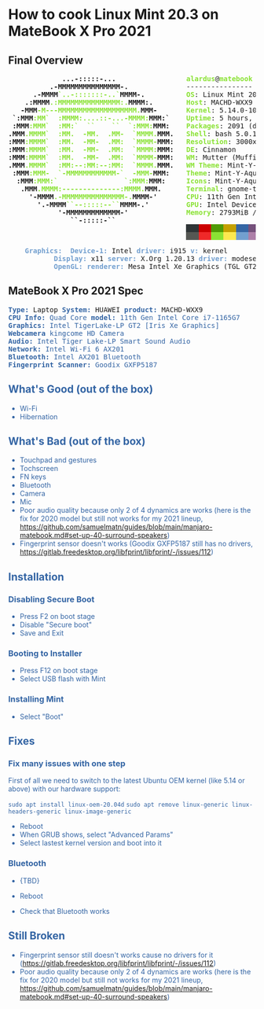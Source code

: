 # How to cook Linux Mint 20.3 on MateBook X Pro 2021 

## Final Overview
<pre><b>             ...-:::::-...</b>                 <font color="#8AE234"><b>alardus</b></font>@<font color="#8AE234"><b>matebook</b></font> 
<b>          .-MMMMMMMMMMMMMMM-.</b>              ---------------- 
<b>      .-MMMM</b><font color="#8AE234"><b>`..-:::::::-..`</b></font><b>MMMM-.</b>          <font color="#8AE234"><b>OS</b></font>: Linux Mint 20.3 x86_64 
<b>    .:MMMM</b><font color="#8AE234"><b>.:MMMMMMMMMMMMMMM:.</b></font><b>MMMM:.</b>        <font color="#8AE234"><b>Host</b></font>: MACHD-WXX9 M1090 
<b>   -MMM</b><font color="#8AE234"><b>-M---MMMMMMMMMMMMMMMMMMM.</b></font><b>MMM-</b>       <font color="#8AE234"><b>Kernel</b></font>: 5.14.0-1020-oem 
<b> `:MMM</b><font color="#8AE234"><b>:MM`  :MMMM:....::-...-MMMM:</b></font><b>MMM:`</b>    <font color="#8AE234"><b>Uptime</b></font>: 5 hours, 27 mins 
<b> :MMM</b><font color="#8AE234"><b>:MMM`  :MM:`  ``    ``  `:MMM:</b></font><b>MMM:</b>    <font color="#8AE234"><b>Packages</b></font>: 2091 (dpkg), 15 (flatpak) 
<b>.MMM</b><font color="#8AE234"><b>.MMMM`  :MM.  -MM.  .MM-  `MMMM.</b></font><b>MMM.</b>   <font color="#8AE234"><b>Shell</b></font>: bash 5.0.17 
<b>:MMM</b><font color="#8AE234"><b>:MMMM`  :MM.  -MM-  .MM:  `MMMM-</b></font><b>MMM:</b>   <font color="#8AE234"><b>Resolution</b></font>: 3000x2000 
<b>:MMM</b><font color="#8AE234"><b>:MMMM`  :MM.  -MM-  .MM:  `MMMM:</b></font><b>MMM:</b>   <font color="#8AE234"><b>DE</b></font>: Cinnamon 
<b>:MMM</b><font color="#8AE234"><b>:MMMM`  :MM.  -MM-  .MM:  `MMMM-</b></font><b>MMM:</b>   <font color="#8AE234"><b>WM</b></font>: Mutter (Muffin) 
<b>.MMM</b><font color="#8AE234"><b>.MMMM`  :MM:--:MM:--:MM:  `MMMM.</b></font><b>MMM.</b>   <font color="#8AE234"><b>WM Theme</b></font>: Mint-Y-Dark-Aqua (Mint-Y) 
<b> :MMM</b><font color="#8AE234"><b>:MMM-  `-MMMMMMMMMMMM-`  -MMM-</b></font><b>MMM:</b>    <font color="#8AE234"><b>Theme</b></font>: Mint-Y-Aqua [GTK2/3] 
<b>  :MMM</b><font color="#8AE234"><b>:MMM:`                `:MMM:</b></font><b>MMM:</b>     <font color="#8AE234"><b>Icons</b></font>: Mint-Y-Aqua [GTK2/3] 
<b>   .MMM</b><font color="#8AE234"><b>.MMMM:--------------:MMMM.</b></font><b>MMM.</b>      <font color="#8AE234"><b>Terminal</b></font>: gnome-terminal 
<b>     &apos;-MMMM</b><font color="#8AE234"><b>.-MMMMMMMMMMMMMMM-.</b></font><b>MMMM-&apos;</b>       <font color="#8AE234"><b>CPU</b></font>: 11th Gen Intel i7-1165G7 (8) @ 4.700GHz 
<b>       &apos;.-MMMM</b><font color="#8AE234"><b>``--:::::--``</b></font><b>MMMM-.&apos;</b>         <font color="#8AE234"><b>GPU</b></font>: Intel Device 9a49 
<b>            &apos;-MMMMMMMMMMMMM-&apos;</b>              <font color="#8AE234"><b>Memory</b></font>: 2793MiB / 15806MiB 
<b>               ``-:::::-``</b>
                                           <span style="background-color:#2E3436"><font color="#2E3436">   </font></span><span style="background-color:#CC0000"><font color="#CC0000">   </font></span><span style="background-color:#4E9A06"><font color="#4E9A06">   </font></span><span style="background-color:#C4A000"><font color="#C4A000">   </font></span><span style="background-color:#3465A4"><font color="#3465A4">   </font></span><span style="background-color:#75507B"><font color="#75507B">   </font></span><span style="background-color:#06989A"><font color="#06989A">   </font></span><span style="background-color:#D3D7CF"><font color="#D3D7CF">   </font></span>
                                           <span style="background-color:#555753"><font color="#555753">   </font></span><span style="background-color:#EF2929"><font color="#EF2929">   </font></span><span style="background-color:#8AE234"><font color="#8AE234">   </font></span><span style="background-color:#FCE94F"><font color="#FCE94F">   </font></span><span style="background-color:#729FCF"><font color="#729FCF">   </font></span><span style="background-color:#AD7FA8"><font color="#AD7FA8">   </font></span><span style="background-color:#34E2E2"><font color="#34E2E2">   </font></span><span style="background-color:#EEEEEC"><font color="#EEEEEC">   </font></span>
</pre>

<pre>
    <font color="#729FCF"><b>Graphics:  Device-1:</b></font> Intel <font color="#729FCF"><b>driver:</b></font> i915 <font color="#729FCF"><b>v:</b></font> kernel 
           <font color="#729FCF"><b>Display:</b></font> x11 <font color="#729FCF"><b>server:</b></font> X.Org 1.20.13 <font color="#729FCF"><b>driver:</b></font> modesetting <font color="#729FCF"><b>unloaded:</b></font> fbdev,vesa <font color="#729FCF"><b>resolution:</b></font> 3000x2000~60Hz 
           <font color="#729FCF"><b>OpenGL:</b></font> <font color="#729FCF"><b>renderer:</b></font> Mesa Intel Xe Graphics (TGL GT2) <font color="#729FCF"><b>v:</b></font> 4.6 Mesa 21.0.3 
</pre>

## MateBook X Pro 2021 Spec
<pre>
<font color="#3465A4"><b>Type:</b></font> Laptop <font color="#3465A4"><b>System:</b></font> HUAWEI <font color="#3465A4"><b>product:</b></font> MACHD-WXX9
<font color="#3465A4"><b>CPU</b> <font color="#3465A4"><b>Info:</b></font> Quad Core <font color="#3465A4"><b>model:</b></font> 11th Gen Intel Core i7-1165G7
<font color="#3465A4"><b>Graphics:</b></font> Intel TigerLake-LP GT2 [Iris Xe Graphics]
<font color="#3465A4"><b>Webcamera</b></font> kingcome HD Camera
<font color="#3465A4"><b>Audio:</b></font> Intel Tiger Lake-LP Smart Sound Audio
<font color="#3465A4"><b>Network:</b></font> Intel Wi-Fi 6 AX201
<font color="#3465A4"><b>Bluetooth:</b></font> Intel AX201 Bluetooth
<font color="#3465A4"><b>Fingerprint Scanner:</b></font> Goodix GXFP5187
</pre>

## What's Good (out of the box)
- Wi-Fi
- Hibernation

## What's Bad (out of the box)
- Touchpad and gestures
- Tochscreen
- FN keys
- Bluetooth
- Camera
- Mic
- Poor audio quality because only 2 of 4 dynamics are works (here is the fix for 2020 model but still not works for my 2021 lineup, https://github.com/samuelmatn/guides/blob/main/manjaro-matebook.md#set-up-40-surround-speakers)
- Fingerprint sensor doesn't works (Goodix GXFP5187 still has no drivers, https://gitlab.freedesktop.org/libfprint/libfprint/-/issues/112)

## Installation
### Disabling Secure Boot
- Press F2 on boot stage
- Disable "Secure boot"
- Save and Exit

### Booting to Installer
- Press F12 on boot stage
- Select USB flash with Mint

### Installing Mint
- Select "Boot"

## Fixes

### Fix many issues with one step
First of all we need to switch to the latest Ubuntu OEM kernel (like 5.14 or above) with our hardware support:

`sudo apt install linux-oem-20.04d`
`sudo apt remove linux-generic linux-headers-generic linux-image-generic`

- Reboot
- When GRUB shows, select "Advanced Params"
- Select lastest kernel version and boot into it

### Bluetooth
- {TBD}

- Reboot 
- Check that Bluetooth works

## Still Broken
- Fingerprint sensor still doesn't works cause no drivers for it (https://gitlab.freedesktop.org/libfprint/libfprint/-/issues/112)
- Poor audio quality because only 2 of 4 dynamics are works (here is the fix for 2020 model but still not works for my 2021 lineup, https://github.com/samuelmatn/guides/blob/main/manjaro-matebook.md#set-up-40-surround-speakers)
